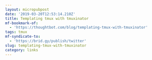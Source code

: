 ```yaml
---
layout: micropubpost
date: '2019-03-20T12:53:14.210Z'
title: Templating tmux with tmuxinator
mf-bookmark-of:
  - 'https://thoughtbot.com/blog/templating-tmux-with-tmuxinator'
tags: tmux
mf-syndicate-to:
  - 'https://brid.gy/publish/twitter'
slug: templating-tmux-with-tmuxinator
category: links
---
```

